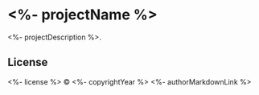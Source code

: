 # <%- projectName %>

<%- projectDescription %>.

## License

<%- license %> © <%- copyrightYear %> <%- authorMarkdownLink %>
